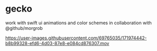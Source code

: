 # gecko
work with swift ui animations and color schemes
in collaboration with @github/morgrob

https://user-images.githubusercontent.com/69765035/171974442-b8b99328-efd6-4d03-87e8-e084cd876307.mov

